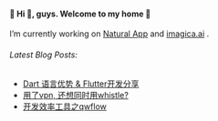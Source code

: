 
#### 🌟 Hi 👋, guys. Welcome to my home 🌟
I’m currently working on [Natural App](https://apps.apple.com/us/app/natural-imagine-simplicity/id1521375720) and [imagica.ai](https://get.imagica.ai/) .
  
###### Latest Blog Posts:
* [Dart 语言优势 & Flutter开发分享](https://www.yuque.com/zhrren/qoikf6/bl9w5zi8gw82slqp)
* [用了vpn, 还想同时用whistle?](https://www.yuque.com/wangym0203/auh6f6/rug76vscpwx4otbm)
* [开发效率工具之qwflow](https://www.yuque.com/wangym0203/auh6f6/whuh8suw5dnf0wlh)
